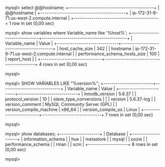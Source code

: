 mysql> select @@hostname;
+-------------------------------------------+
| @@hostname                                |
+-------------------------------------------+
| ip-172-31-9-71.us-west-2.compute.internal |
+-------------------------------------------+
1 row in set (0,00 sec)

mysql> show variables where Variable_name like '%host%';
+-------------------------------+-------------------------------------------+
| Variable_name                 | Value                                     |
+-------------------------------+-------------------------------------------+
| host_cache_size               | 342                                       |
| hostname                      | ip-172-31-9-71.us-west-2.compute.internal |
| performance_schema_hosts_size | 100                                       |
| report_host                   |                                           |
+-------------------------------+-------------------------------------------+
4 rows in set (0,00 sec)

mysql> 





mysql> SHOW VARIABLES LIKE "%version%";
+-------------------------+------------------------------+
| Variable_name           | Value                        |
+-------------------------+------------------------------+
| innodb_version          | 5.6.37                       |
| protocol_version        | 10                           |
| slave_type_conversions  |                              |
| version                 | 5.6.37-log                   |
| version_comment         | MySQL Community Server (GPL) |
| version_compile_machine | x86_64                       |
| version_compile_os      | Linux                        |
+-------------------------+------------------------------+
7 rows in set (0,00 sec)

mysql> 



mysql> show databases;
+--------------------+
| Database           |
+--------------------+
| information_schema |
| hue                |
| metastore          |
| mysql              |
| oozie              |
| performance_schema |
| rman               |
| scm                |
+--------------------+
8 rows in set (0,00 sec)

mysql> 
